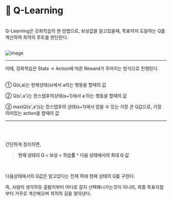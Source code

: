 # 🔦 Q-Learning
<br/>
 Q-Learning은 강화학습의 한 방법으로, 보상값을 알고있을때, 목표까지 도달하는 Q를 계산하여 최적의 루트를 판단한다.   <br/><br/>
   


 ![image](https://user-images.githubusercontent.com/86948867/181782592-9743e629-7a5e-45e2-b731-54ccefe4366a.png)
 * * *
이때, 강화학습은 State → Action에 따른 Reward가 주어지는 방식으로 진행된다.
<br/><br/>

① Q(s,a)는 현재상태(s)에서 a라는 행동을 할때의 값

② Q(s',a')는 한스텝후의상태(s+1)에서 a'라는 행동을 할때의 값 

③ max(Q(s',a'))는 한스텝후의 상태(s+1)에서 얻을 수 있는 가장 큰 Q값으로, 가장 의미있는 action을 할때의 값
<br/>
* * *
<br/>
<br/>

간단하게 정리하면,

> **현재 상태의 Q = 보상 + 학습률 * 다음 상태에서의 최대 Q 값**

<br/>

다음상태에서의 Q값은 알고있다는 전제 하에 현재 상태의 Q를 구한다.

즉, 사람이 생각하듯 출발지부터 어디로 갈지 선택해나가는것이 아니라, 최종 목표지점부터 거꾸로 계산해오며 최적의 길을 찾아낸다.
